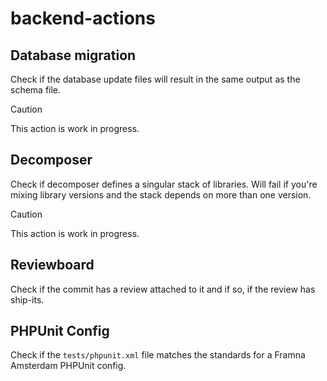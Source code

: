 # backend-actions

## Database migration

Check if the database update files will result in the same output as the schema file.
> [!CAUTION]
> This action is work in progress.

## Decomposer

Check if decomposer defines a singular stack of libraries.
Will fail if you're mixing library versions and the stack depends on more than one version.

> [!CAUTION]
> This action is work in progress.

## Reviewboard

Check if the commit has a review attached to it and if so,
if the review has ship-its.

## PHPUnit Config

Check if the `tests/phpunit.xml` file matches the standards for a Framna Amsterdam PHPUnit config.
